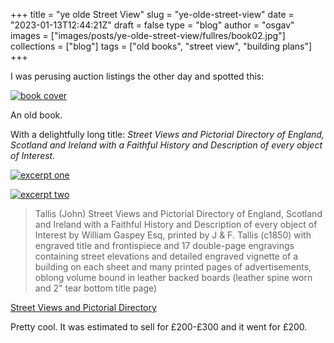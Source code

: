 
+++
title = "ye olde Street View"
slug = "ye-olde-street-view"
date = "2023-01-13T12:44:21Z"
draft = false
type = "blog"
author = "osgav"
images = ["images/posts/ye-olde-street-view/fullres/book02.jpg"]
collections = ["blog"]
tags = ["old books", "street view", "building plans"]
+++

I was perusing auction listings the other day and spotted this:

<!--more-->

[![book cover](/images/posts/ye-olde-street-view/book01.jpg)](/images/posts/ye-olde-street-view/fullres/book01.jpg)

An old book. 

With a delightfully long title: *Street Views and Pictorial Directory of England, Scotland and Ireland with a Faithful History and Description of every object of Interest.* 



[![excerpt one](/images/posts/ye-olde-street-view/book02.jpg)](/images/posts/ye-olde-street-view/fullres/book02.jpg)

[![excerpt two](/images/posts/ye-olde-street-view/book03.jpg)](/images/posts/ye-olde-street-view/fullres/book03.jpg)


> Tallis (John) Street Views and Pictorial Directory of England, Scotland and Ireland with a Faithful History and Description of every object of Interest by William Gaspey Esq, printed by J & F. Tallis (c1850) with engraved title and frontispiece and 17 double-page engravings containing street elevations and detailed engraved vignette of a building on each sheet and many printed pages of advertisements, oblong volume bound in leather backed boards (leather spine worn and 2" tear bottom title page)

[Street Views and Pictorial Directory](https://www.the-saleroom.com/en-gb/auction-catalogues/stroud-auctions-ltd/catalogue-id-srstr10125/lot-ca1b96d5-28e5-4e4b-84fc-af70009bbbe0)

Pretty cool. It was estimated to sell for £200-£300 and it went for £200. 
